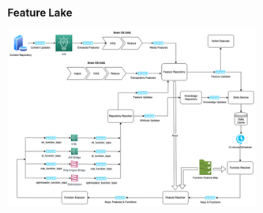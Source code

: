 ## Feature Lake
<div>
<img alt="feature-lake" src="./img/feature-lake.png" usemap="#image-map">

<map name="image-map">
    <area target="_blank" alt="Function Executor" title="Function Executor" href="https://www.google.com/1" coords="377,829,252,766" shape="rect">
    <area target="_blank" alt="Feature Resolver" title="Feature Resolver" href="https://www.google.com/2" coords="721,766,849,828" shape="rect">
    <area target="_blank" alt="Function Feature Map" title="Function Feature Map" href="https://www.google.com/3" coords="955,613,898,692" shape="rect">
    <area target="_blank" alt="Function Resolver" title="Function Resolver" href="https://www.google.com/4" coords="1027,625,1152,689" shape="rect">
    <area target="_blank" alt="Repository Resolver" title="Repository Resolver" href="https://www.google.com/5" coords="469,383,591,445" shape="rect">
    <area target="_blank" alt="Functions" title="Functions" href="https://www.google.com/6" coords="373,746,249,498" shape="rect">
    <area target="_blank" alt="Input Function Topics" title="Input Function Topics" href="https://www.google.com/7" coords="146,502,236,744" shape="rect">
    <area target="_blank" alt="Output Function Topics" title="Output Function Topics" href="https://www.google.com/8" coords="387,499,518,731" shape="rect">
    <area target="_blank" alt="Key, Feature, Function Topics" title="Key, Feature, Function Topics" href="https://www.google.com/9" coords="439,779,624,823" shape="rect">
    <area target="_blank" alt="Key and Function Topics" title="Key and Function Topics" href="https://www.google.com/10" coords="893,781,1019,823" shape="rect">
    <area target="_blank" alt="Content Update Topics" title="Content Update Topics" href="https://www.google.com/11" coords="98,47,212,109" shape="rect">
    <area target="_blank" alt="Interpretation Layer" title="Interpretation Layer" href="https://www.google.com/12" coords="214,22,316,120" shape="rect">
    <area target="_blank" alt="Extracted Features" title="Extracted Features" href="https://www.google.com/13" coords="324,48,428,100" shape="rect">
    <area target="_blank" alt="Media Features with Keys" title="Media Features with Keys" href="https://www.google.com/14" coords="644,52,761,101" shape="rect">
    <area target="_blank" alt="Feature Repository" title="Feature Repository" href="https://www.google.com/15" coords="713,164,851,250" shape="rect">
    <area target="_blank" alt="Knowledge Repository" title="Knowledge Repository" href="https://www.google.com/16" coords="797,292,913,361" shape="rect">
    <area target="_blank" alt="Action Executor" title="Action Executor" href="https://www.google.com/17" coords="926,27,1067,93" shape="rect">
    <area target="_blank" alt="Transaction Features" title="Transaction Features" href="https://www.google.com/18" coords="571,199,698,243" shape="rect">
    <area target="_blank" alt="Feature Updates to Repository" title="Feature Updates to Repository" href="https://www.google.com/19" coords="579,290,685,329" shape="rect">
    <area target="_blank" alt="Feature Updates  for Delta Service" title="Feature Updates  for Delta Service" href="https://www.google.com/20" coords="938,187,1053,237" shape="rect">
    <area target="_blank" alt="Attribute Updates for Delta Service" title="Attribute Updates for Delta Service" href="https://www.google.com/21" coords="608,394,723,443" shape="rect">
    <area target="_blank" alt="Knowledge Update for Delta Service" title="Knowledge Update for Delta Service" href="https://www.google.com/22" coords="918,310,1022,357" shape="rect">
    <area target="_blank" alt="Delta Service" title="Delta Service" href="https://www.google.com/23" coords="1028,291,1158,357" shape="rect">
    <area target="_blank" alt="Delta Cache" title="Delta Cache" href="https://www.google.com/24" coords="1053,392,1132,461" shape="rect">
    <area target="_blank" alt="Scheduler" title="Scheduler" href="https://www.google.com/25" coords="1043,496,1148,566" shape="rect">
    <area target="_blank" alt="DAG Interpretation Layer" title="DAG Interpretation Layer" href="https://www.google.com/26" coords="433,33,636,110" shape="rect">
    <area target="_blank" alt="DAG Transaction Layer" title="DAG Transaction Layer" href="https://www.google.com/27" coords="266,167,557,250" shape="rect">
</map>
</div>